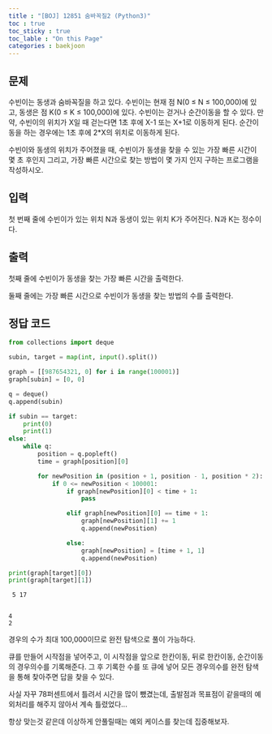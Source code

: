 ```yaml
---
title : "[BOJ] 12851 숨바꼭질2 (Python3)"
toc : true
toc_sticky : true
toc_lable : "On this Page"
categories : baekjoon
---
```

## 문제
수빈이는 동생과 숨바꼭질을 하고 있다. 수빈이는 현재 점 N(0 ≤ N ≤ 100,000)에 있고, 동생은 점 K(0 ≤ K ≤ 100,000)에 있다. 수빈이는 걷거나 순간이동을 할 수 있다. 만약, 수빈이의 위치가 X일 때 걷는다면 1초 후에 X-1 또는 X+1로 이동하게 된다. 순간이동을 하는 경우에는 1초 후에 2*X의 위치로 이동하게 된다.

수빈이와 동생의 위치가 주어졌을 때, 수빈이가 동생을 찾을 수 있는 가장 빠른 시간이 몇 초 후인지 그리고, 가장 빠른 시간으로 찾는 방법이 몇 가지 인지 구하는 프로그램을 작성하시오.

## 입력
첫 번째 줄에 수빈이가 있는 위치 N과 동생이 있는 위치 K가 주어진다. N과 K는 정수이다.

## 출력
첫째 줄에 수빈이가 동생을 찾는 가장 빠른 시간을 출력한다.

둘째 줄에는 가장 빠른 시간으로 수빈이가 동생을 찾는 방법의 수를 출력한다.

## 정답 코드


```python
from collections import deque

subin, target = map(int, input().split())

graph = [[987654321, 0] for i in range(100001)]
graph[subin] = [0, 0]

q = deque()
q.append(subin)

if subin == target:
    print(0)
    print(1)
else:
    while q:
        position = q.popleft()
        time = graph[position][0]

        for newPosition in (position + 1, position - 1, position * 2):
            if 0 <= newPosition < 100001:
                if graph[newPosition][0] < time + 1:
                    pass

                elif graph[newPosition][0] == time + 1:
                    graph[newPosition][1] += 1
                    q.append(newPosition)

                else:
                    graph[newPosition] = [time + 1, 1]
                    q.append(newPosition)

print(graph[target][0])
print(graph[target][1])
```

     5 17


    4
    2


경우의 수가 최대 100,000이므로 완전 탐색으로 풀이 가능하다.

큐를 만들어 시작점을 넣어주고, 이 시작점을 앞으로 한칸이동, 뒤로 한칸이동, 순간이동의 경우의수를 기록해준다. 그 후 기록한 수를 또 큐에 넣어 모든 경우의수를 완전 탐색을 통해 찾아주면 답을 찾을 수 있다.

사실 자꾸 78퍼센트에서 틀려서 시간을 많이 뺐겼는데, 출발점과 목표점이 같을때의 예외처리를 해주지 않아서 계속 틀렸었다...

항상 맞는것 같은데 이상하게 안풀릴때는 예외 케이스를 찾는데 집중해보자.
